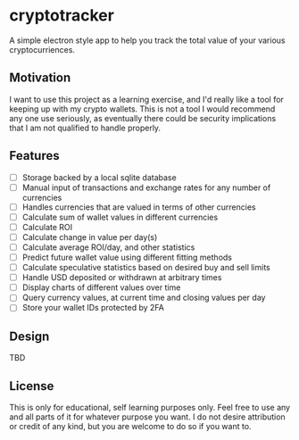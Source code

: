 # cryptotracker

A simple electron style app to help you track the total value of your various
cryptocurriences.

## Motivation

I want to use this project as a learning exercise, and I'd really like a tool
for keeping up with my crypto wallets. This is not a tool I would recommend any
one use seriously, as eventually there could be security implications that I am
not qualified to handle properly.

## Features

* [ ] Storage backed by a local sqlite database
* [ ] Manual input of transactions and exchange rates for any number of currencies
* [ ] Handles currencies that are valued in terms of other currencies
* [ ] Calculate sum of wallet values in different currencies
* [ ] Calculate ROI
* [ ] Calculate change in value per day(s)
* [ ] Calculate average ROI/day, and other statistics
* [ ] Predict future wallet value using different fitting methods
* [ ] Calculate speculative statistics based on desired buy and sell limits
* [ ] Handle USD deposited or withdrawn at arbitrary times
* [ ] Display charts of different values over time
* [ ] Query currency values, at current time and closing values per day
* [ ] Store your wallet IDs protected by 2FA

## Design

TBD

## License

This is only for educational, self learning purposes only. Feel free to use any
and all parts of it for whatever purpose you want. I do not desire attribution
or credit of any kind, but you are welcome to do so if you want to.
